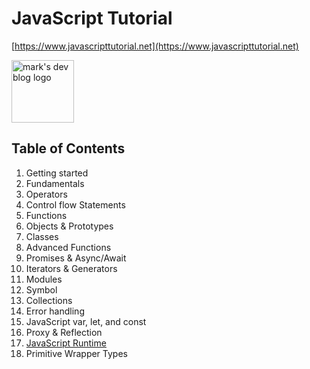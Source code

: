 # JavaScript Tutorial

[https://www.javascripttutorial.net](https://www.javascripttutorial.net)

<img src="https://www.javascripttutorial.net/wp-content/uploads/2021/04/javascripttutorial.svg" alt="mark's dev blog logo" style="height:100px"/>

## Table of Contents

1. Getting started
2. Fundamentals
3. Operators
4. Control flow Statements
5. Functions
6. Objects & Prototypes
7. Classes
8. Advanced Functions
9. Promises & Async/Await
10. Iterators & Generators
11. Modules
12. Symbol
13. Collections
14. Error handling
15. JavaScript var, let, and const
16. Proxy & Reflection
17. [JavaScript Runtime](17.%20JavaScript%20Runtime.md)
18. Primitive Wrapper Types
